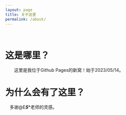 ```yaml
---
layout: page
title: 关于这里
permalink: /about/
---
```


&emsp;
# 这是哪里？
&emsp;&emsp;这里是我位于Github Pages的新窝！始于2023/05/14。

# 为什么会有了这里？
&emsp;多谢@E***S****老师的灵感。